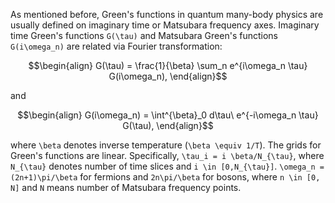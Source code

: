 As mentioned before, Green's functions in quantum many-body physics are usually defined on imaginary time or Matsubara frequency axes. Imaginary time Green's functions ``G(\tau)`` and Matsubara Green's functions ``G(i\omega_n)`` are related via Fourier transformation:

```math
\begin{align}
G(\tau) = \frac{1}{\beta} \sum_n e^{i\omega_n \tau} G(i\omega_n),
\end{align}
```

and

```math
\begin{align}
G(i\omega_n) = \int^{\beta}_0 d\tau\ e^{-i\omega_n \tau} G(\tau),
\end{align}
```

where ``\beta`` denotes inverse temperature (``\beta \equiv 1/T``). The grids for Green's functions are linear. Specifically, ``\tau_i = i \beta/N_{\tau}``, where ``N_{\tau}`` denotes number of time slices and ``i \in [0,N_{\tau}]``. ``\omega_n = (2n+1)\pi/\beta`` for fermions and ``2n\pi/\beta`` for bosons, where ``n \in [0, N]`` and ``N`` means number of Matsubara frequency points.
